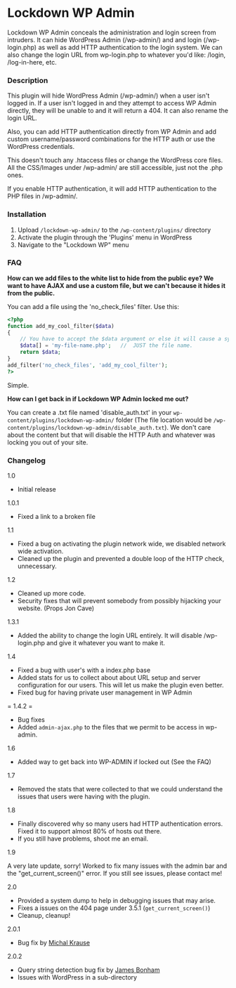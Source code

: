 Lockdown WP Admin
=============

Lockdown WP Admin conceals the administration and login screen from intruders. It can hide WordPress Admin (/wp-admin/) and and login (/wp-login.php) as well as add HTTP authentication to the login system. We can also change the login URL from wp-login.php to whatever you'd like: /login, /log-in-here, etc.

### Description
This plugin will hide WordPress Admin (/wp-admin/) when a user isn't logged in. If a user isn't logged in and they attempt to access WP Admin directly, they will be unable to and it will return a 404. It can also rename the login URL.

Also, you can add HTTP authentication directly from WP Admin and add custom username/password combinations for the HTTP auth or use the WordPress credentials.

This doesn't touch any .htaccess files or change the WordPress core files. All the CSS/Images under /wp-admin/ are still accessible, just not the .php ones.

If you enable HTTP authentication, it will add HTTP authentication to the PHP files in /wp-admin/.


### Installation
1. Upload `/lockdown-wp-admin/` to the `/wp-content/plugins/` directory
2. Activate the plugin through the 'Plugins' menu in WordPress
3. Navigate to the "Lockdown WP" menu

### FAQ
**How can we add files to the white list to hide from the public eye? We want to have AJAX and use a custom file, but we can't because it hides it from the public.**

You can add a file using the 'no_check_files' filter. Use this:
```php
<?php
function add_my_cool_filter($data)
{
	// You have to accept the $data argument or else it will cause a system meltdown ;)
	$data[] = 'my-file-name.php';	//	JUST the file name.
	return $data;
}
add_filter('no_check_files', 'add_my_cool_filter');
?>
```

Simple.

**How can I get back in if Lockdown WP Admin locked me out?**

You can create a .txt file named 'disable_auth.txt' in your `wp-content/plugins/lockdown-wp-admin/` folder (The file location would be `/wp-content/plugins/lockdown-wp-admin/disable_auth.txt`). We don't care about the content but that will disable the HTTP Auth and whatever was locking you out of your site.

### Changelog
1.0
* Initial release

1.0.1
* Fixed a link to a broken file

1.1
* Fixed a bug on activating the plugin network wide, we disabled network wide activation.
* Cleaned up the plugin and prevented a double loop of the HTTP check, unnecessary.

1.2
* Cleaned up more code.
* Security fixes that will prevent somebody from possibly hijacking your website. (Props Jon Cave)

1.3.1
* Added the ability to change the login URL entirely. It will disable /wp-login.php and give it whatever you want to make it.

1.4
* Fixed a bug with user's with a index.php base
* Added stats for us to collect about about URL setup and server configuration for our users. This will let us make the plugin even better.
* Fixed bug for having private user management in WP Admin

= 1.4.2 =
* Bug fixes
* Added `admin-ajax.php` to the files that we permit to be access in wp-admin.

1.6
* Added way to get back into WP-ADMIN if locked out (See the FAQ)

1.7
* Removed the stats that were collected to that we could understand the issues that users were having with the plugin.

1.8
* Finally discovered why so many users had HTTP authentication errors. Fixed it to support almost 80% of hosts out there.
* If you still have problems, shoot me an email.

1.9

A very late update, sorry! Worked to fix many issues with the admin bar and the "get_current_screen()" error. If you still see issues, please contact me!

2.0
* Provided a system dump to help in debugging issues that may arise.
* Fixes a issues on the 404 page under 3.5.1 (`get_current_screen()`)
* Cleanup, cleanup!

2.0.1
* Bug fix by [Michal Krause](https://github.com/michal-krause)

2.0.2
* Query string detection bug fix by [James Bonham](http://wordpress.org/support/profile/jamesbonham)
* Issues with WordPress in a sub-directory